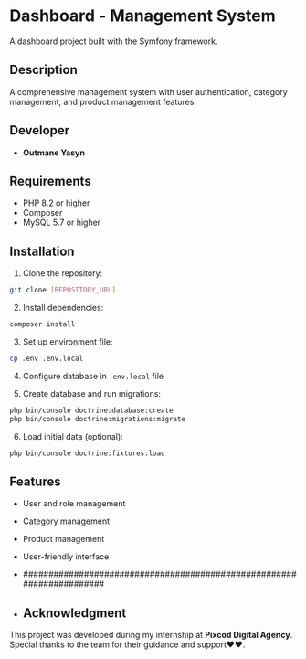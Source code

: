 # Dashboard - Management System

A dashboard project built with the Symfony framework.

## Description
A comprehensive management system with user authentication, category management, and product management features.

## Developer
- **Outmane Yasyn**


## Requirements

- PHP 8.2 or higher
- Composer
- MySQL 5.7 or higher

## Installation

1. Clone the repository:
```bash
git clone [REPOSITORY_URL]
```

2. Install dependencies:
```bash
composer install
```

3. Set up environment file:
```bash
cp .env .env.local
```

4. Configure database in `.env.local` file

5. Create database and run migrations:
```bash
php bin/console doctrine:database:create
php bin/console doctrine:migrations:migrate
```

6. Load initial data (optional):
```bash
php bin/console doctrine:fixtures:load
```

## Features

- User and role management
- Category management
- Product management
- User-friendly interface

- ######################################################################

- ## Acknowledgment

This project was developed during my internship at **Pixcod Digital Agency**.  
Special thanks to the team for their guidance and support❤❤.

